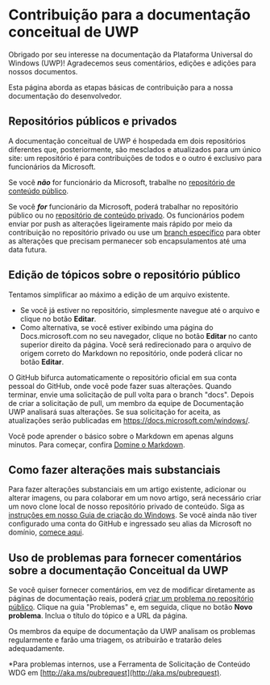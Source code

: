 # <a name="contributing-to-uwp-conceptual-documentation"></a>Contribuição para a documentação conceitual de UWP

Obrigado por seu interesse na documentação da Plataforma Universal do Windows (UWP)! Agradecemos seus comentários, edições e adições para nossos documentos.

Esta página aborda as etapas básicas de contribuição para a nossa documentação do desenvolvedor.

## <a name="public-and-private-repos"></a>Repositórios públicos e privados

A documentação conceitual de UWP é hospedada em dois repositórios diferentes que, posteriormente, são mesclados e atualizados para um único site: um repositório é para contribuições de todos e o outro é exclusivo para funcionários da Microsoft.

Se você ***não*** for funcionário da Microsoft, trabalhe no [repositório de conteúdo público](https://github.com/MicrosoftDocs/windows-uwp).

Se você ***for*** funcionário da Microsoft, poderá trabalhar no repositório público ou no [repositório de conteúdo privado](https://cpubwin.visualstudio.com/_git/windows-uwp). Os funcionários podem enviar por push as alterações ligeiramente mais rápido por meio da contribuição no repositório privado ou use um [branch específico](https://review.docs.microsoft.com/en-us/windows-authoring-guide/uwp/conceptual/setup-local-repo-for-large-changes#what-branch-should-i-use-for-my-authoring) para obter as alterações que precisam permanecer sob encapsulamentos até uma data futura.

## <a name="editing-topics-on-the-public-repo"></a>Edição de tópicos sobre o repositório público

Tentamos simplificar ao máximo a edição de um arquivo existente. 
- Se você já estiver no repositório, simplesmente navegue até o arquivo e clique no botão **Editar**.  
- Como alternativa, se você estiver exibindo uma página do Docs.microsoft.com no seu navegador, clique no botão **Editar** no canto superior direito da página. Você será redirecionado para o arquivo de origem correto do Markdown no repositório, onde poderá clicar no botão **Editar**. 

O GitHub bifurca automaticamente o repositório oficial em sua conta pessoal do GitHub, onde você pode fazer suas alterações. Quando terminar, envie uma solicitação de pull volta para o branch "docs". Depois de criar a solicitação de pull, um membro da equipe de Documentação UWP analisará suas alterações. Se sua solicitação for aceita, as atualizações serão publicadas em https://docs.microsoft.com/windows/.

Você pode aprender o básico sobre o Markdown em apenas alguns minutos.  Para começar, confira [Domine o Markdown](https://guides.github.com/features/mastering-markdown/).

## <a name="making-more-substantial-changes"></a>Como fazer alterações mais substanciais

Para fazer alterações substanciais em um artigo existente, adicionar ou alterar imagens, ou para colaborar em um novo artigo, será necessário criar um novo clone local de nosso repositório privado de conteúdo. Siga as [instruções em nosso Guia de criação do Windows](https://review.docs.microsoft.com/en-us/windows-authoring-guide/uwp/conceptual/). Se você ainda não tiver configurado uma conta do GitHub e ingressado seu alias da Microsoft no domínio, [comece aqui](https://review.docs.microsoft.com/en-us/windows-authoring-guide/github-account).

## <a name="using-issues-to-provide-feedback-on-uwp-conceptual-documentation"></a>Uso de problemas para fornecer comentários sobre a documentação Conceitual da UWP

Se você quiser fornecer comentários, em vez de modificar diretamente as páginas de documentação reais, poderá [criar um problema no repositório público](https://github.com/MicrosoftDocs/windows-uwp/issues). Clique na guia "Problemas" e, em seguida, clique no botão **Novo problema**. Inclua o título do tópico e a URL da página.

Os membros da equipe de documentação da UWP analisam os problemas regularmente e farão uma triagem, os atribuirão e tratarão deles adequadamente.

*Para problemas internos, use a Ferramenta de Solicitação de Conteúdo WDG em [http://aka.ms/pubrequest](http://aka.ms/pubrequest). 
